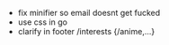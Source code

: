 -   fix minifier so email doesnt get fucked
-   use css in go
-   clarify in footer /interests {/anime,...}
